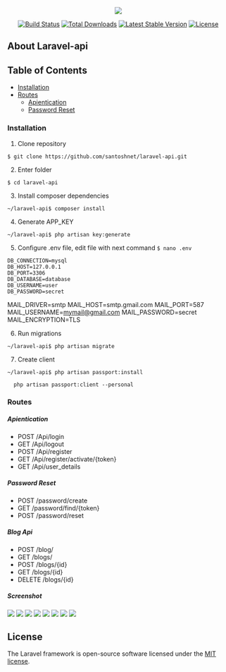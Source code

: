 <p align="center"><img src="https://laravel.com/assets/img/components/logo-laravel.svg"></p>

<p align="center">
<a href="https://travis-ci.org/laravel/framework"><img src="https://travis-ci.org/laravel/framework.svg" alt="Build Status"></a>
<a href="https://packagist.org/packages/laravel/framework"><img src="https://poser.pugx.org/laravel/framework/d/total.svg" alt="Total Downloads"></a>
<a href="https://packagist.org/packages/laravel/framework"><img src="https://poser.pugx.org/laravel/framework/v/stable.svg" alt="Latest Stable Version"></a>
<a href="https://packagist.org/packages/laravel/framework"><img src="https://poser.pugx.org/laravel/framework/license.svg" alt="License"></a>
</p>

## About Laravel-api





## Table of Contents

- [Installation](#installation)
- [Routes](#routes)
    - [Apientication](#Apientication)
    - [Password Reset](#password-reset)


### Installation

1. Clone repository
```
$ git clone https://github.com/santoshnet/laravel-api.git
```

2. Enter folder
```
$ cd laravel-api
```

3. Install composer dependencies
```
~/laravel-api$ composer install
```

4. Generate APP_KEY
```
~/laravel-api$ php artisan key:generate
```

5. Configure .env file, edit file with next command `$ nano .env`
```
DB_CONNECTION=mysql
DB_HOST=127.0.0.1
DB_PORT=3306
DB_DATABASE=database
DB_USERNAME=user
DB_PASSWORD=secret
```

MAIL_DRIVER=smtp
MAIL_HOST=smtp.gmail.com
MAIL_PORT=587
MAIL_USERNAME=mymail@gmail.com
MAIL_PASSWORD=secret
MAIL_ENCRYPTION=TLS


6. Run migrations
```
~/laravel-api$ php artisan migrate
```

7. Create client
```
~/laravel-api$ php artisan passport:install
 
  php artisan passport:client --personal
```


### Routes

##### Apientication

- POST /Api/login
- GET /Api/logout
- POST /Api/register
- GET /Api/register/activate/{token}
- GET /Api/user_details


##### Password Reset

- POST /password/create
- GET /password/find/{token}
- POST /password/reset

##### Blog Api

- POST /blog/
- GET /blogs/
- POST /blogs/{id}
- GET /blogs/{id}
- DELETE /blogs/{id}

##### Screenshot

<img src="screen/screen1.png">
<img src="screen/screen2.png">
<img src="screen/screen3.png">
<img src="screen/screen4.png">
<img src="screen/screen5.png">
<img src="screen/screen6.png">
<img src="screen/screen7.png">
<img src="screen/screen8.png">



## License

The Laravel framework is open-source software licensed under the [MIT license](https://opensource.org/licenses/MIT).
